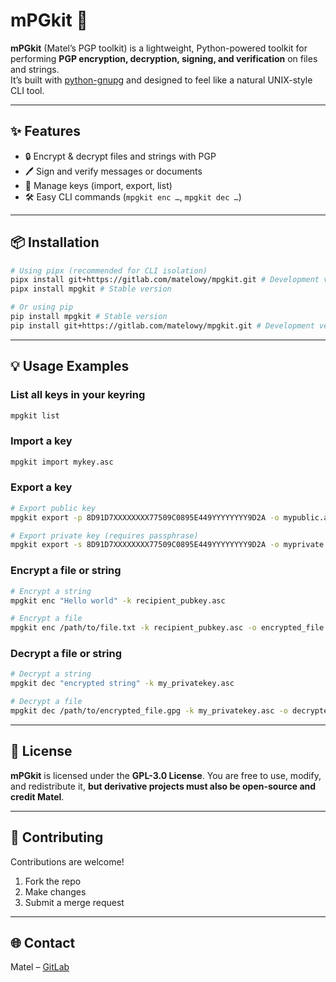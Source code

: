 # mPGkit 🔑

**mPGkit** (Matel’s PGP toolkit) is a lightweight, Python-powered toolkit for performing **PGP encryption, decryption, signing, and verification** on files and strings.  
It’s built with [python-gnupg](https://pypi.org/project/python-gnupg/) and designed to feel like a natural UNIX-style CLI tool.

---

## ✨ Features
- 🔒 Encrypt & decrypt files and strings with PGP  
- 🖊️ Sign and verify messages or documents  
- 🔑 Manage keys (import, export, list)  
- 🛠️ Easy CLI commands (`mpgkit enc …`, `mpgkit dec …`)

---

## 📦 Installation

```bash
# Using pipx (recommended for CLI isolation)
pipx install git+https://gitlab.com/matelowy/mpgkit.git # Development version
pipx install mpgkit # Stable version

# Or using pip
pip install mpgkit # Stable version
pip install git+https://gitlab.com/matelowy/mpgkit.git # Development version
````

---

## 💡 Usage Examples

### List all keys in your keyring

```bash
mpgkit list
```

### Import a key

```bash
mpgkit import mykey.asc
```

### Export a key

```bash
# Export public key
mpgkit export -p 8D91D7XXXXXXXX77509C0895E449YYYYYYYY9D2A -o mypublic.asc

# Export private key (requires passphrase)
mpgkit export -s 8D91D7XXXXXXXX77509C0895E449YYYYYYYY9D2A -o myprivate.asc -p "mySecretPassphrase"
```

### Encrypt a file or string

```bash
# Encrypt a string
mpgkit enc "Hello world" -k recipient_pubkey.asc

# Encrypt a file
mpgkit enc /path/to/file.txt -k recipient_pubkey.asc -o encrypted_file.gpg
```

### Decrypt a file or string

```bash
# Decrypt a string
mpgkit dec "encrypted string" -k my_privatekey.asc

# Decrypt a file
mpgkit dec /path/to/encrypted_file.gpg -k my_privatekey.asc -o decrypted_file.txt
```

---

## 📜 License

**mPGkit** is licensed under the **GPL-3.0 License**.
You are free to use, modify, and redistribute it, **but derivative projects must also be open-source and credit Matel**.

---

## 🤝 Contributing

Contributions are welcome!

1. Fork the repo
2. Make changes
3. Submit a merge request

---

## 🌐 Contact

Matel – [GitLab](https://gitlab.com/matelowy)

